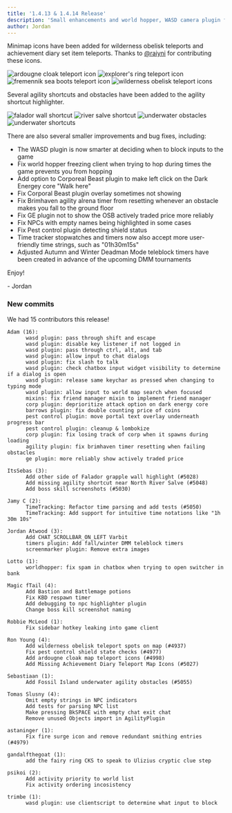 ```yaml
---
title: '1.4.13 & 1.4.14 Release'
description: 'Small enhancements and world hopper, WASD camera plugin fixes'
author: Jordan
---
```


Minimap icons have been added for wilderness obelisk teleports and achievement
diary set item teleports. Thanks to [@raiyni](https://github.com/raiyni) for
contributing these icons.

![ardougne cloak teleport icon](/img/blog/1.4.13-Release/ardougne-cloak-teleport-icon.png)
![explorer's ring teleport icon](/img/blog/1.4.13-Release/explorers-ring-teleport-icon.png)
![fremennik sea boots teleport icon](/img/blog/1.4.13-Release/fremennik-sea-boots-teleport-icon.png)
![wilderness obelisk teleport icons](/img/blog/1.4.13-Release/wilderness-obelisk-teleport-icons.png)

Several agility shortcuts and obstacles have been added to the agility shortcut
highlighter.

![falador wall shortcut](/img/blog/1.4.13-Release/falador-wall-shortcut.png)
![river salve shortcut](/img/blog/1.4.13-Release/river-salve-shortcut.png)
![underwater obstacles](/img/blog/1.4.13-Release/underwater-obstacles.png)
![underwater shortcuts](/img/blog/1.4.13-Release/underwater-shortcuts.png)

There are also several smaller improvements and bug fixes, including:

- The WASD plugin is now smarter at deciding when to block inputs to the game
- Fix world hopper freezing client when trying to hop during times the game
  prevents you from hopping
- Add option to Corporeal Beast plugin to make left click on the Dark Energey
  core "Walk here"
- Fix Corporal Beast plugin overlay sometimes not showing
- Fix Brimhaven agility alrena timer from resetting whenever an obstacle makes
  you fall to the ground floor
- Fix GE plugin not to show the OSB actively traded price more reliably
- Fix NPCs with empty names being highlighted in some cases
- Fix Pest control plugin detecting shield status
- Time tracker stopwatches and timers now also accept more user-friendly time
  strings, such as "01h30m15s"
- Adjusted Autumn and Winter Deadman Mode teleblock timers have been created in
  advance of the upcoming DMM tournaments

Enjoy!

\- Jordan

### New commits

We had 15 contributors this release!

```
Adam (16):
      wasd plugin: pass through shift and escape
      wasd plugin: disable key listener if not logged in
      wasd plugin: pass through ctrl, alt, and tab
      wasd plugin: allow input to chat dialogs
      wasd plugin: fix slash to talk
      wasd plugin: check chatbox input widget visibility to determine if a dialog is open
      wasd plugin: release same keychar as pressed when changing to typing mode
      wasd plugin: allow input to world map search when focused
      mixins: fix friend manager mixin to implement friend manager
      corp plugin: deprioritize attack option on dark energy core
      barrows plugin: fix double counting price of coins
      pest control plugin: move portal text overlay underneath progress bar
      pest control plugin: cleanup & lombokize
      corp plugin: fix losing track of corp when it spawns during loading
      agility plugin: fix brimhaven timer resetting when failing obstacles
      ge plugin: more reliably show actively traded price

ItsSebas (3):
      Add other side of Falador grapple wall highlight (#5028)
      Add missing agility shortcut near North River Salve (#5048)
      Add boss skill screenshots (#5030)

Jamy C (2):
      TimeTracking: Refactor time parsing and add tests (#5050)
      TimeTracking: Add support for intuitive time notations like "1h 30m 10s"

Jordan Atwood (3):
      Add CHAT_SCROLLBAR_ON_LEFT Varbit
      timers plugin: Add fall/winter DMM teleblock timers
      screenmarker plugin: Remove extra images

Lotto (1):
      worldhopper: fix spam in chatbox when trying to open switcher in bank

Magic fTail (4):
      Add Bastion and Battlemage potions
      Fix KBD respawn timer
      Add debugging to npc highlighter plugin
      Change boss kill screenshot naming

Robbie McLeod (1):
      Fix sidebar hotkey leaking into game client

Ron Young (4):
      Add wilderness obelisk teleport spots on map (#4937)
      Fix pest control shield state checks (#4977)
      Add ardougne cloak map teleport icons (#4998)
      Add Missing Achievement Diary Teleport Map Icons (#5027)

Sebastiaan (1):
      Add Fossil Island underwater agility obstacles (#5055)

Tomas Slusny (4):
      Omit empty strings in NPC indicators
      Add tests for parsing NPC list
      Make pressing BkSPACE with empty chat exit chat
      Remove unused Objects import in AgilityPlugin

astaninger (1):
      Fix fire surge icon and remove redundant smithing entries (#4979)

gandalfthegoat (1):
      add the fairy ring CKS to speak to Ulizius cryptic clue step

psikoi (2):
      Add activity priority to world list
      Fix activity ordering incosistency

trimbe (1):
      wasd plugin: use clientscript to determine what input to block
```
